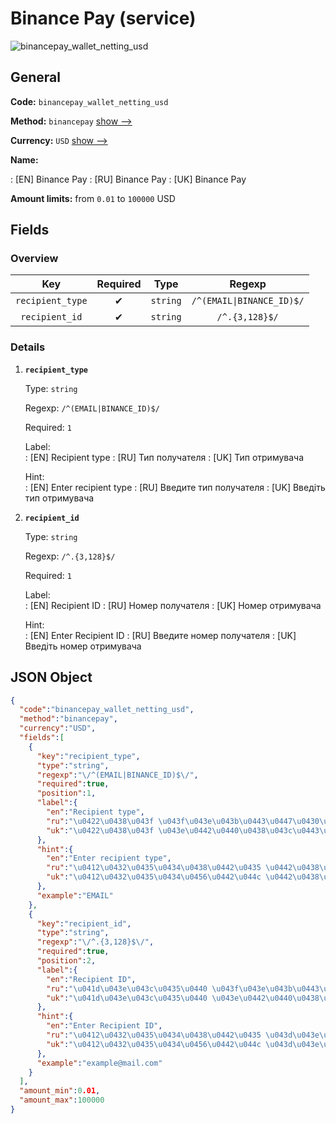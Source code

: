 
# Binance Pay (service) 
![binancepay_wallet_netting_usd](https://static.openfintech.io/payout_methods/binancepay_wallet_netting_usd/logo.svg?w=400&c=v0.59.26#w24)  

## General 
 
**Code:** `binancepay_wallet_netting_usd` 
 
**Method:** `binancepay` [show -->](/payout-methods/binancepay/) 
 
**Currency:** `USD` [show -->](/currencies/USD/) 
 
**Name:** 
 
:	[EN] Binance Pay 
:	[RU] Binance Pay 
:	[UK] Binance Pay 
 
**Amount limits:** from `0.01` to `100000` USD 

## Fields 

### Overview 

|Key|Required|Type|Regexp| 
|:---:|:---:|:---:|:---:| 
|`recipient_type`|✔|`string`|`/^(EMAIL\|BINANCE_ID)$/`| 
|`recipient_id`|✔|`string`|`/^.{3,128}$/`| 
 

### Details 
 
1. **`recipient_type`** 
 
	Type: `string` 
 
	Regexp: `/^(EMAIL|BINANCE_ID)$/` 
 
	Required: `1` 
 
	Label:  
	: [EN] Recipient type 
	: [RU] Тип получателя 
	: [UK] Тип отримувача 
 
	Hint:  
	: [EN] Enter recipient type 
	: [RU] Введите тип получателя 
	: [UK] Введіть тип отримувача 
 
2. **`recipient_id`** 
 
	Type: `string` 
 
	Regexp: `/^.{3,128}$/` 
 
	Required: `1` 
 
	Label:  
	: [EN] Recipient ID 
	: [RU] Номер получателя 
	: [UK] Номер отримувача 
 
	Hint:  
	: [EN] Enter Recipient ID 
	: [RU] Введите номер получателя 
	: [UK] Введіть номер отримувача 
 

## JSON Object 

```json
{
  "code":"binancepay_wallet_netting_usd",
  "method":"binancepay",
  "currency":"USD",
  "fields":[
    {
      "key":"recipient_type",
      "type":"string",
      "regexp":"\/^(EMAIL|BINANCE_ID)$\/",
      "required":true,
      "position":1,
      "label":{
        "en":"Recipient type",
        "ru":"\u0422\u0438\u043f \u043f\u043e\u043b\u0443\u0447\u0430\u0442\u0435\u043b\u044f",
        "uk":"\u0422\u0438\u043f \u043e\u0442\u0440\u0438\u043c\u0443\u0432\u0430\u0447\u0430"
      },
      "hint":{
        "en":"Enter recipient type",
        "ru":"\u0412\u0432\u0435\u0434\u0438\u0442\u0435 \u0442\u0438\u043f \u043f\u043e\u043b\u0443\u0447\u0430\u0442\u0435\u043b\u044f",
        "uk":"\u0412\u0432\u0435\u0434\u0456\u0442\u044c \u0442\u0438\u043f \u043e\u0442\u0440\u0438\u043c\u0443\u0432\u0430\u0447\u0430"
      },
      "example":"EMAIL"
    },
    {
      "key":"recipient_id",
      "type":"string",
      "regexp":"\/^.{3,128}$\/",
      "required":true,
      "position":2,
      "label":{
        "en":"Recipient ID",
        "ru":"\u041d\u043e\u043c\u0435\u0440 \u043f\u043e\u043b\u0443\u0447\u0430\u0442\u0435\u043b\u044f",
        "uk":"\u041d\u043e\u043c\u0435\u0440 \u043e\u0442\u0440\u0438\u043c\u0443\u0432\u0430\u0447\u0430"
      },
      "hint":{
        "en":"Enter Recipient ID",
        "ru":"\u0412\u0432\u0435\u0434\u0438\u0442\u0435 \u043d\u043e\u043c\u0435\u0440 \u043f\u043e\u043b\u0443\u0447\u0430\u0442\u0435\u043b\u044f",
        "uk":"\u0412\u0432\u0435\u0434\u0456\u0442\u044c \u043d\u043e\u043c\u0435\u0440 \u043e\u0442\u0440\u0438\u043c\u0443\u0432\u0430\u0447\u0430"
      },
      "example":"example@mail.com"
    }
  ],
  "amount_min":0.01,
  "amount_max":100000
}
```  
